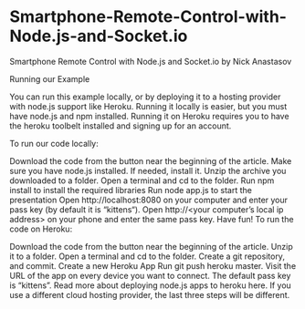 # Smartphone-Remote-Control-with-Node.js-and-Socket.io
Smartphone Remote Control with Node.js and Socket.io by  Nick Anastasov


Running our Example

You can run this example locally, or by deploying it to a hosting provider with node.js support like Heroku. Running it locally is easier, but you must have node.js and npm installed. Running it on Heroku requires you to have the heroku toolbelt installed and signing up for an account.

To run our code locally:

Download the code from the button near the beginning of the article.
Make sure you have node.js installed. If needed, install it.
Unzip the archive you downloaded to a folder.
Open a terminal and cd to the folder.
Run npm install to install the required libraries
Run node app.js to start the presentation
Open http://localhost:8080 on your computer and enter your pass key (by default it is “kittens“).
Open http://<your computer’s local ip address> on your phone and enter the same pass key.
Have fun!
To run the code on Heroku:

Download the code from the button near the beginning of the article.
Unzip it to a folder.
Open a terminal and cd to the folder.
Create a git repository, and commit.
Create a new Heroku App
Run git push heroku master.
Visit the URL of the app on every device you want to connect. The default pass key is “kittens”.
Read more about deploying node.js apps to heroku here. If you use a different cloud hosting provider, the last three steps will be different.
